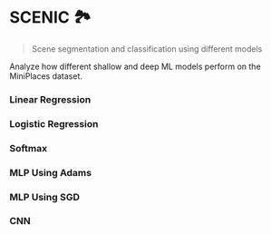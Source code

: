 
# SCENIC 🏞️
> Scene segmentation and classification using different models

Analyze how different shallow and deep ML models perform on the MiniPlaces dataset.

### Linear Regression

### Logistic Regression

### Softmax

### MLP Using Adams

### MLP Using SGD

### CNN

